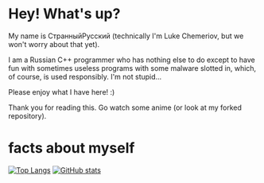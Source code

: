 
# Hey! What's up?

My name is СтранныйРусский (technically I'm Luke Chemeriov, but we won't worry about that yet).

I am a Russian C++ programmer who has nothing else to do except to have fun with sometimes useless programs with some malware slotted in, which, of course, is used responsibly. I'm not stupid...

Please enjoy what I have here! :)

Thank you for reading this. Go watch some anime (or look at my forked repository).


# facts about myself

[![Top Langs](https://github-readme-stats.vercel.app/api/top-langs/?username=LukeChemeriov)](https://github.com/LukeChemeriov/github-readme-stats)
[![GitHub stats](https://github-readme-stats.vercel.app/api?username=LukeChemeriov)](https://github.com/LukeChemeriov/github-readme-stats)
